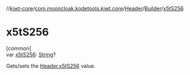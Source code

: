 //[kjwt-core](../../../../index.md)/[com.mooncloak.kodetools.kjwt.core](../../index.md)/[Header](../index.md)/[Builder](index.md)/[x5tS256](x5t-s256.md)

# x5tS256

[common]\
var [x5tS256](x5t-s256.md): [String](https://kotlinlang.org/api/latest/jvm/stdlib/kotlin/-string/index.html)?

Gets/sets the [Header.x5tS256](../x5t-s256.md) value.
